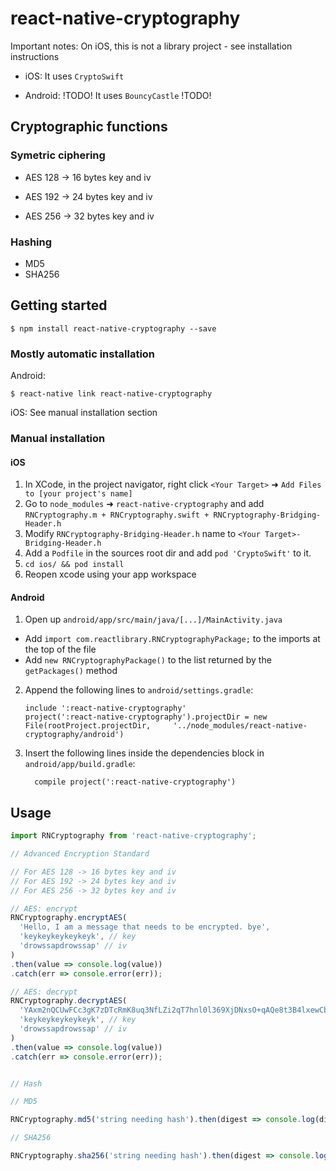 
# react-native-cryptography

Important notes: On iOS, this is not a library project - see installation instructions

- iOS: It uses `CryptoSwift`

- Android: !TODO! It uses `BouncyCastle` !TODO!

## Cryptographic functions

### Symetric ciphering

- AES 128 -> 16 bytes key and iv

- AES 192 -> 24 bytes key and iv

- AES 256 -> 32 bytes key and iv


### Hashing

- MD5
- SHA256

## Getting started

`$ npm install react-native-cryptography --save`

### Mostly automatic installation

Android:

`$ react-native link react-native-cryptography`

iOS: See manual installation section

### Manual installation


#### iOS

1. In XCode, in the project navigator, right click `<Your Target>` ➜ `Add Files to [your project's name]`
2. Go to `node_modules` ➜ `react-native-cryptography` and add `RNCryptography.m + RNCryptography.swift + RNCryptography-Bridging-Header.h`
3. Modify `RNCryptography-Bridging-Header.h` name to `<Your Target>-Bridging-Header.h`
4. Add a `Podfile` in the sources root dir and add `pod 'CryptoSwift'` to it.
5. `cd ios/ && pod install`
6. Reopen xcode using your app workspace

#### Android

1. Open up `android/app/src/main/java/[...]/MainActivity.java`
  - Add `import com.reactlibrary.RNCryptographyPackage;` to the imports at the top of the file
  - Add `new RNCryptographyPackage()` to the list returned by the `getPackages()` method
2. Append the following lines to `android/settings.gradle`:
  	```
  	include ':react-native-cryptography'
  	project(':react-native-cryptography').projectDir = new File(rootProject.projectDir, 	'../node_modules/react-native-cryptography/android')
  	```
3. Insert the following lines inside the dependencies block in `android/app/build.gradle`:
  	```
      compile project(':react-native-cryptography')
  	```

## Usage
```javascript
import RNCryptography from 'react-native-cryptography';

// Advanced Encryption Standard

// For AES 128 -> 16 bytes key and iv
// For AES 192 -> 24 bytes key and iv
// For AES 256 -> 32 bytes key and iv

// AES: encrypt
RNCryptography.encryptAES(
  'Hello, I am a message that needs to be encrypted. bye',
  'keykeykeykeykeyk', // key
  'drowssapdrowssap' // iv
)
.then(value => console.log(value))
.catch(err => console.error(err));

// AES: decrypt
RNCryptography.decryptAES(
  'YAxm2nQCUwFCc3gK7zDTcRmK8uq3NfLZi2qT7hnl0l369XjDNxsO+qAQe8t3B4lxewCb5X6GNPvfrd2vlf689w==',
  'keykeykeykeykeyk', // key
  'drowssapdrowssap' // iv
)
.then(value => console.log(value))
.catch(err => console.error(err));


// Hash

// MD5

RNCryptography.md5('string needing hash').then(digest => console.log(digest));

// SHA256

RNCryptography.sha256('string needing hash').then(digest => console.log(digest));



```
  
